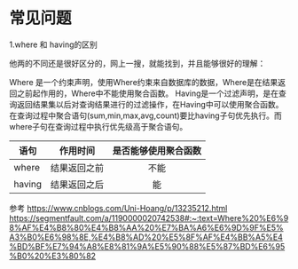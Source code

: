 # 常见问题 

1.where 和 having的区别

他两的不同还是很好区分的，网上一搜，就能找到，并且能够很好的理解：

Where 是一个约束声明，使用Where约束来自数据库的数据，Where是在结果返回之前起作用的，Where中不能使用聚合函数。
Having是一个过滤声明，是在查询返回结果集以后对查询结果进行的过滤操作，在Having中可以使用聚合函数。
在查询过程中聚合语句(sum,min,max,avg,count)要比having子句优先执行。而where子句在查询过程中执行优先级高于聚合语句。	

| 语句   |   作用时间   | 是否能够使用聚合函数 |
| ------ | :----------: | :------------------: |
| where  | 结果返回之前 |         不能         |
| having | 结果返回之后 |          能          |

参考
https://www.cnblogs.com/Uni-Hoang/p/13235212.html
https://segmentfault.com/a/1190000020742538#:~:text=Where%20%E6%98%AF%E4%B8%80%E4%B8%AA%20%E7%BA%A6%E6%9D%9F%E5%A3%B0%E6%98%8E,%E4%B8%AD%20%E5%8F%AF%E4%BB%A5%E4%BD%BF%E7%94%A8%E8%81%9A%E5%90%88%E5%87%BD%E6%95%B0%20%E3%80%82

